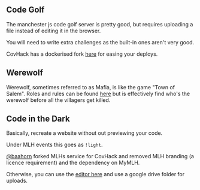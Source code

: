 ## Code Golf

The manchester js code golf server is pretty good, but requires uploading a
file instead of editing it in the browser.

You will need to write extra challenges as the built-in ones aren't very good.

CovHack has a dockerised fork [here](https://github.com/CovHackSoc/mancjs-code-golf)
for easing your deploys.

## Werewolf

Werewolf, sometimes referred to as Mafia, is like the game "Town of Salem". Roles and rules can be found [here](https://www.playwerewolf.co/rules/roles) but 
is effectively find who's the werewolf before all the villagers get killed. 

## Code in the Dark

Basically, recreate a website without out previewing your code.

Under MLH events this goes as `!light`.

[@baahorn](https://twitter.com/baahorn) forked MLHs service for CovHack and
removed MLH branding (a licence requirement) and the dependency on MyMLH.

Otherwise, you can use the [editor here](https://github.com/codeinthedark/codeinthedark.github.io)
and use a google drive folder for uploads.
